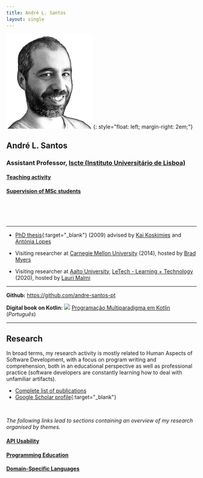 ```yaml
---
title: André L. Santos
layout: single
---
```


![André L. Santos](andre_l_santos.png){: style="float: left; margin-right: 2em;"}


## André L. Santos
### Assistant Professor, [Iscte (Instituto Universitário de Lisboa)](http://www.iscte-iul.pt)

#### [Teaching activity](teaching)
#### [Supervision of MSc students](supervision)
<br>
<br>
<br>

***

- [PhD thesis](docs/AndreLSantosPhD.pdf){:target="_blank"}  (2009) advised by [Kai Koskimies](https://dblp.org/pid/60/3159.html) and [Antónia Lopes](https://www.di.fc.ul.pt/~mal/)

- Visiting researcher at [Carnegie Mellon University](https://www.cmu.edu) (2014), hosted by [Brad Myers](https://www.cs.cmu.edu/~bam/)

- Visiting researcher at [Aalto University](https://www.aalto.fi/en), [LeTech - Learning + Technology](https://research.cs.aalto.fi/LeTech/) (2020), hosted by [Lauri Malmi](https://www.aalto.fi/en)




***

**Github:** <https://github.com/andre-santos-pt>

**Digital book on Kotlin:** ![](kotlin.png) [Programação Multiparadigma em Kotlin](kotlin)  (*Português*)

***

## Research
In broad terms, my research activity is mostly related to Human Aspects of Software Development, with a focus on program writing and comprehension, both in an educational perspective as well as professional practice (software developers are constantly learning how to deal with unfamiliar artifacts).


- [Complete list of publications](publications)
- [Google Scholar profile](https://scholar.google.com/citations?hl=pt-PT&user=sYMVDNgAAAAJ&view_op=list_works){:target="_blank"}

<br>

*The following links lead to sections containing an overview of my research organised by themes.*

#### <i class="fa fa-laptop fa-lg"></i> [API Usability](apiusability)
#### <i class="fa fa-book fa-lg"></i> [Programming Education](programmingeducation)
#### <i class="fa fa-language fa-lg"></i> [Domain-Specific Languages](dsl)
